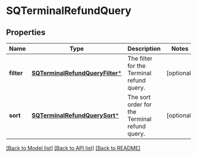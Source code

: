 # SQTerminalRefundQuery

## Properties
Name | Type | Description | Notes
------------ | ------------- | ------------- | -------------
**filter** | [**SQTerminalRefundQueryFilter***](SQTerminalRefundQueryFilter.md) | The filter for the Terminal refund query. | [optional] 
**sort** | [**SQTerminalRefundQuerySort***](SQTerminalRefundQuerySort.md) | The sort order for the Terminal refund query. | [optional] 

[[Back to Model list]](../README.md#documentation-for-models) [[Back to API list]](../README.md#documentation-for-api-endpoints) [[Back to README]](../README.md)


